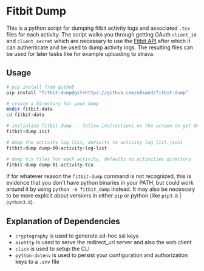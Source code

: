 # Fitbit Dump
This is a python script for dumping fitbit activity logs and associated `.tcx` files for each activity. The script walks you through getting OAuth `client_id` and `client_secret` which are necessary to use the [Fitbit API](https://www.fitbit.com/dev) after which it can authenticate and be used to dump activity logs. The resulting files can be used for later tasks like for example uploading to strava.

## Usage
```bash
# pip install from github
pip install "fitbit-dump@git+https://github.com/u8sand/fitbit-dump"

# create a directory for your dump
mkdir fitbit-data
cd fitbit-data

# initialize fitbit-dump -- follow instructions on the screen to get OAuth credentials for the API
fitbit-dump init

# dump the activity log list, defaults to activity_log_list.jsonl
fitbit-dump dump-00-activity-log-list

# dump tcx files for each activity, defaults to activities directory
fitbit-dump dump-01-activity-tcx
```

If for whatever reason the `fitbit-dump` command is not recognized, this is evidence that you don't have python binaries in your PATH, but could work around it by using `python -m fitbit_dump` instead. It may also be necessary to be more explicit about versions in either `pip` or python (like `pip3.8` | `python3.8`).

## Explanation of Dependencies
- `cryptography` is used to generate ad-hoc ssl keys
- `aiohttp` is used to serve the redirect_uri server and also the web client
- `click` is used to setup the CLI
- `python-dotenv` is used to persist your configuration and authorization keys to a `.env` file
